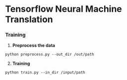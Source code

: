 # Tensorflow Neural Machine Translation


### Training

1. **Preprocess the data**
```
python preprocess.py --out_dir /out/path
```

2. **Training**
```
python train.py --in_dir /input/path
```

